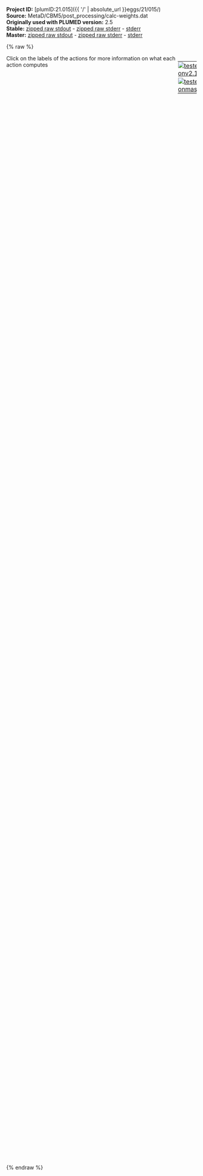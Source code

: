 **Project ID:** [plumID:21.015]({{ '/' | absolute_url }}eggs/21/015/)  
**Source:** MetaD/CBM5/post_processing/calc-weights.dat  
**Originally used with PLUMED version:** 2.5  
**Stable:** [zipped raw stdout](calc-weights.dat.plumed.stdout.txt.zip) - [zipped raw stderr](calc-weights.dat.plumed.stderr.txt.zip) - [stderr](calc-weights.dat.plumed.stderr)  
**Master:** [zipped raw stdout](calc-weights.dat.plumed_master.stdout.txt.zip) - [zipped raw stderr](calc-weights.dat.plumed_master.stderr.txt.zip) - [stderr](calc-weights.dat.plumed_master.stderr)  

{% raw %}
<div style="width: 100%; float:left">
<div style="width: 90%; float:left" id="value_details_data/MetaD/CBM5/post_processing/calc-weights.dat"> Click on the labels of the actions for more information on what each action computes </div>
<div style="width: 10%; float:left"><table><tr><td style="padding:1px"><a href="calc-weights.dat.plumed.stderr"><img src="https://img.shields.io/badge/v2.10-passing-green.svg" alt="tested onv2.10" /></a></td></tr><tr><td style="padding:1px"><a href="calc-weights.dat.plumed_master.stderr"><img src="https://img.shields.io/badge/master-passing-green.svg" alt="tested onmaster" /></a></td></tr></table></div></div>
<pre style="width=97%;">
<span style="color:blue" class="comment">#RESTART</span>
<span class="plumedtooltip" style="color:green">WHOLEMOLECULES<span class="right">This action is used to rebuild molecules that can become split by the periodic boundary conditions. <a href="https://www.plumed.org/doc-master/user-doc/html/_w_h_o_l_e_m_o_l_e_c_u_l_e_s.html" style="color:green">More details</a><i></i></span></span> <span class="plumedtooltip">ENTITY0<span class="right">the atoms that make up a molecule that you wish to align<i></i></span></span>=721-887

<span style="display:none;" id="data/MetaD/CBM5/post_processing/calc-weights.dat">The WHOLEMOLECULES action with label <b></b> calculates something</span><b name="data/MetaD/CBM5/post_processing/calc-weights.data1" onclick='showPath("data/MetaD/CBM5/post_processing/calc-weights.dat","data/MetaD/CBM5/post_processing/calc-weights.data1","data/MetaD/CBM5/post_processing/calc-weights.data1","violet")'>a1</b><span style="display:none;" id="data/MetaD/CBM5/post_processing/calc-weights.data1">The CENTER_FAST action with label <b>a1</b> calculates the following quantities:<table  align="center" frame="void" width="95%" cellpadding="5%"><tr><td width="5%"><b> Quantity </b>  </td><td width="5%"><b> Type </b>  </td><td><b> Description </b> </td></tr><tr><td width="5%">a1</td><td width="5%"><font color="violet">atoms</font></td><td>virtual atom calculated by CENTER_FAST action</td></tr></table></span>: <span class="plumedtooltip" style="color:green">CENTER<span class="right">Calculate the center for a group of atoms, with arbitrary weights. <a href="https://www.plumed.org/doc-master/user-doc/html/_c_e_n_t_e_r.html" style="color:green">More details</a><i></i></span></span> <span class="plumedtooltip">ATOMS<span class="right">the group of atoms that you are calculating the Gyration Tensor for<i></i></span></span>=798-801 
<b name="data/MetaD/CBM5/post_processing/calc-weights.data2" onclick='showPath("data/MetaD/CBM5/post_processing/calc-weights.dat","data/MetaD/CBM5/post_processing/calc-weights.data2","data/MetaD/CBM5/post_processing/calc-weights.data2","violet")'>a2</b><span style="display:none;" id="data/MetaD/CBM5/post_processing/calc-weights.data2">The CENTER_FAST action with label <b>a2</b> calculates the following quantities:<table  align="center" frame="void" width="95%" cellpadding="5%"><tr><td width="5%"><b> Quantity </b>  </td><td width="5%"><b> Type </b>  </td><td><b> Description </b> </td></tr><tr><td width="5%">a2</td><td width="5%"><font color="violet">atoms</font></td><td>virtual atom calculated by CENTER_FAST action</td></tr></table></span>: <span class="plumedtooltip" style="color:green">CENTER<span class="right">Calculate the center for a group of atoms, with arbitrary weights. <a href="https://www.plumed.org/doc-master/user-doc/html/_c_e_n_t_e_r.html" style="color:green">More details</a><i></i></span></span> <span class="plumedtooltip">ATOMS<span class="right">the group of atoms that you are calculating the Gyration Tensor for<i></i></span></span>=803-807 
<b name="data/MetaD/CBM5/post_processing/calc-weights.data3" onclick='showPath("data/MetaD/CBM5/post_processing/calc-weights.dat","data/MetaD/CBM5/post_processing/calc-weights.data3","data/MetaD/CBM5/post_processing/calc-weights.data3","violet")'>a3</b><span style="display:none;" id="data/MetaD/CBM5/post_processing/calc-weights.data3">The CENTER_FAST action with label <b>a3</b> calculates the following quantities:<table  align="center" frame="void" width="95%" cellpadding="5%"><tr><td width="5%"><b> Quantity </b>  </td><td width="5%"><b> Type </b>  </td><td><b> Description </b> </td></tr><tr><td width="5%">a3</td><td width="5%"><font color="violet">atoms</font></td><td>virtual atom calculated by CENTER_FAST action</td></tr></table></span>: <span class="plumedtooltip" style="color:green">CENTER<span class="right">Calculate the center for a group of atoms, with arbitrary weights. <a href="https://www.plumed.org/doc-master/user-doc/html/_c_e_n_t_e_r.html" style="color:green">More details</a><i></i></span></span> <span class="plumedtooltip">ATOMS<span class="right">the group of atoms that you are calculating the Gyration Tensor for<i></i></span></span>=832-835 
<b name="data/MetaD/CBM5/post_processing/calc-weights.datachi" onclick='showPath("data/MetaD/CBM5/post_processing/calc-weights.dat","data/MetaD/CBM5/post_processing/calc-weights.datachi","data/MetaD/CBM5/post_processing/calc-weights.datachi","violet")'>achi</b><span style="display:none;" id="data/MetaD/CBM5/post_processing/calc-weights.datachi">The CENTER_FAST action with label <b>achi</b> calculates the following quantities:<table  align="center" frame="void" width="95%" cellpadding="5%"><tr><td width="5%"><b> Quantity </b>  </td><td width="5%"><b> Type </b>  </td><td><b> Description </b> </td></tr><tr><td width="5%">achi</td><td width="5%"><font color="violet">atoms</font></td><td>virtual atom calculated by CENTER_FAST action</td></tr></table></span>: <span class="plumedtooltip" style="color:green">CENTER<span class="right">Calculate the center for a group of atoms, with arbitrary weights. <a href="https://www.plumed.org/doc-master/user-doc/html/_c_e_n_t_e_r.html" style="color:green">More details</a><i></i></span></span> <span class="plumedtooltip">ATOMS<span class="right">the group of atoms that you are calculating the Gyration Tensor for<i></i></span></span>=1-720 


<b name="data/MetaD/CBM5/post_processing/calc-weights.datp1" onclick='showPath("data/MetaD/CBM5/post_processing/calc-weights.dat","data/MetaD/CBM5/post_processing/calc-weights.datp1","data/MetaD/CBM5/post_processing/calc-weights.datp1","black")'>p1</b><span style="display:none;" id="data/MetaD/CBM5/post_processing/calc-weights.datp1">The POSITION action with label <b>p1</b> calculates the following quantities:<table  align="center" frame="void" width="95%" cellpadding="5%"><tr><td width="5%"><b> Quantity </b>  </td><td width="5%"><b> Type </b>  </td><td><b> Description </b> </td></tr><tr><td width="5%">p1.x</td><td width="5%"><font color="black">scalar</font></td><td>the x-component of the atom position</td></tr><tr><td width="5%">p1.y</td><td width="5%"><font color="black">scalar</font></td><td>the y-component of the atom position</td></tr><tr><td width="5%">p1.z</td><td width="5%"><font color="black">scalar</font></td><td>the z-component of the atom position</td></tr></table></span>: <span class="plumedtooltip" style="color:green">POSITION<span class="right">Calculate the components of the position of an atom. <a href="https://www.plumed.org/doc-master/user-doc/html/_p_o_s_i_t_i_o_n.html" style="color:green">More details</a><i></i></span></span> <span class="plumedtooltip">ATOM<span class="right">the atom number<i></i></span></span>=<b name="data/MetaD/CBM5/post_processing/calc-weights.data1">a1</b> <span class="plumedtooltip">NOPBC<span class="right"> ignore the periodic boundary conditions when calculating distances<i></i></span></span>
<b name="data/MetaD/CBM5/post_processing/calc-weights.datp2" onclick='showPath("data/MetaD/CBM5/post_processing/calc-weights.dat","data/MetaD/CBM5/post_processing/calc-weights.datp2","data/MetaD/CBM5/post_processing/calc-weights.datp2","black")'>p2</b><span style="display:none;" id="data/MetaD/CBM5/post_processing/calc-weights.datp2">The POSITION action with label <b>p2</b> calculates the following quantities:<table  align="center" frame="void" width="95%" cellpadding="5%"><tr><td width="5%"><b> Quantity </b>  </td><td width="5%"><b> Type </b>  </td><td><b> Description </b> </td></tr><tr><td width="5%">p2.x</td><td width="5%"><font color="black">scalar</font></td><td>the x-component of the atom position</td></tr><tr><td width="5%">p2.y</td><td width="5%"><font color="black">scalar</font></td><td>the y-component of the atom position</td></tr><tr><td width="5%">p2.z</td><td width="5%"><font color="black">scalar</font></td><td>the z-component of the atom position</td></tr></table></span>: <span class="plumedtooltip" style="color:green">POSITION<span class="right">Calculate the components of the position of an atom. <a href="https://www.plumed.org/doc-master/user-doc/html/_p_o_s_i_t_i_o_n.html" style="color:green">More details</a><i></i></span></span> <span class="plumedtooltip">ATOM<span class="right">the atom number<i></i></span></span>=<b name="data/MetaD/CBM5/post_processing/calc-weights.data2">a2</b> <span class="plumedtooltip">NOPBC<span class="right"> ignore the periodic boundary conditions when calculating distances<i></i></span></span>
<b name="data/MetaD/CBM5/post_processing/calc-weights.datp3" onclick='showPath("data/MetaD/CBM5/post_processing/calc-weights.dat","data/MetaD/CBM5/post_processing/calc-weights.datp3","data/MetaD/CBM5/post_processing/calc-weights.datp3","black")'>p3</b><span style="display:none;" id="data/MetaD/CBM5/post_processing/calc-weights.datp3">The POSITION action with label <b>p3</b> calculates the following quantities:<table  align="center" frame="void" width="95%" cellpadding="5%"><tr><td width="5%"><b> Quantity </b>  </td><td width="5%"><b> Type </b>  </td><td><b> Description </b> </td></tr><tr><td width="5%">p3.x</td><td width="5%"><font color="black">scalar</font></td><td>the x-component of the atom position</td></tr><tr><td width="5%">p3.y</td><td width="5%"><font color="black">scalar</font></td><td>the y-component of the atom position</td></tr><tr><td width="5%">p3.z</td><td width="5%"><font color="black">scalar</font></td><td>the z-component of the atom position</td></tr></table></span>: <span class="plumedtooltip" style="color:green">POSITION<span class="right">Calculate the components of the position of an atom. <a href="https://www.plumed.org/doc-master/user-doc/html/_p_o_s_i_t_i_o_n.html" style="color:green">More details</a><i></i></span></span> <span class="plumedtooltip">ATOM<span class="right">the atom number<i></i></span></span>=<b name="data/MetaD/CBM5/post_processing/calc-weights.data3">a3</b> <span class="plumedtooltip">NOPBC<span class="right"> ignore the periodic boundary conditions when calculating distances<i></i></span></span>
<b name="data/MetaD/CBM5/post_processing/calc-weights.datpchi" onclick='showPath("data/MetaD/CBM5/post_processing/calc-weights.dat","data/MetaD/CBM5/post_processing/calc-weights.datpchi","data/MetaD/CBM5/post_processing/calc-weights.datpchi","black")'>pchi</b><span style="display:none;" id="data/MetaD/CBM5/post_processing/calc-weights.datpchi">The POSITION action with label <b>pchi</b> calculates the following quantities:<table  align="center" frame="void" width="95%" cellpadding="5%"><tr><td width="5%"><b> Quantity </b>  </td><td width="5%"><b> Type </b>  </td><td><b> Description </b> </td></tr><tr><td width="5%">pchi.x</td><td width="5%"><font color="black">scalar</font></td><td>the x-component of the atom position</td></tr><tr><td width="5%">pchi.y</td><td width="5%"><font color="black">scalar</font></td><td>the y-component of the atom position</td></tr><tr><td width="5%">pchi.z</td><td width="5%"><font color="black">scalar</font></td><td>the z-component of the atom position</td></tr></table></span>: <span class="plumedtooltip" style="color:green">POSITION<span class="right">Calculate the components of the position of an atom. <a href="https://www.plumed.org/doc-master/user-doc/html/_p_o_s_i_t_i_o_n.html" style="color:green">More details</a><i></i></span></span> <span class="plumedtooltip">ATOM<span class="right">the atom number<i></i></span></span>=<b name="data/MetaD/CBM5/post_processing/calc-weights.datachi">achi</b> <span class="plumedtooltip">NOPBC<span class="right"> ignore the periodic boundary conditions when calculating distances<i></i></span></span>

<br/><span id="data/MetaD/CBM5/post_processing/calc-weights.datdefc_short"><b name="data/MetaD/CBM5/post_processing/calc-weights.datc" onclick='showPath("data/MetaD/CBM5/post_processing/calc-weights.dat","data/MetaD/CBM5/post_processing/calc-weights.datc","data/MetaD/CBM5/post_processing/calc-weights.datc","black")'>c</b><span style="display:none;" id="data/MetaD/CBM5/post_processing/calc-weights.datc">The COORDINATION action with label <b>c</b> calculates the following quantities:<table  align="center" frame="void" width="95%" cellpadding="5%"><tr><td width="5%"><b> Quantity </b>  </td><td width="5%"><b> Type </b>  </td><td><b> Description </b> </td></tr><tr><td width="5%">c</td><td width="5%"><font color="black">scalar</font></td><td>the value of the coordination</td></tr></table></span>: <span class="plumedtooltip" style="color:green">COORDINATION<span class="right">Calculate coordination numbers. This action has <a class="toggler" href='javascript:;' onclick='toggleDisplay("data/MetaD/CBM5/post_processing/calc-weights.datdefc");'>hidden defaults</a>. <a href="https://www.plumed.org/doc-master/user-doc/html/_c_o_o_r_d_i_n_a_t_i_o_n.html">More details</a><i></i></span></span> <span class="plumedtooltip">GROUPA<span class="right">First list of atoms<i></i></span></span>=798-801,803-807,832-835 <span class="plumedtooltip">GROUPB<span class="right">Second list of atoms (if empty, N*(N-1)/2 pairs in GROUPA are counted)<i></i></span></span>=1-720 <span class="plumedtooltip">R_0<span class="right">The r_0 parameter of the switching function<i></i></span></span>=0.5 <span class="plumedtooltip">NLIST<span class="right"> Use a neighbor list to speed up the calculation<i></i></span></span> <span class="plumedtooltip">NL_CUTOFF<span class="right">The cutoff for the neighbor list<i></i></span></span>=0.7 <span class="plumedtooltip">NL_STRIDE<span class="right">The frequency with which we are updating the atoms in the neighbor list<i></i></span></span>=100
</span><span id="data/MetaD/CBM5/post_processing/calc-weights.datdefc_long" style="display:none;"><b name="data/MetaD/CBM5/post_processing/calc-weights.datc" onclick='showPath("data/MetaD/CBM5/post_processing/calc-weights.dat","data/MetaD/CBM5/post_processing/calc-weights.datc","data/MetaD/CBM5/post_processing/calc-weights.datc","black")'>c</b>: <span class="plumedtooltip" style="color:green">COORDINATION<span class="right">Calculate coordination numbers. This action uses the <a class="toggler" href='javascript:;' onclick='toggleDisplay("data/MetaD/CBM5/post_processing/calc-weights.datdefc");'>defaults shown here</a>. <a href="https://www.plumed.org/doc-master/user-doc/html/_c_o_o_r_d_i_n_a_t_i_o_n.html">More details</a><i></i></span></span> <span class="plumedtooltip">GROUPA<span class="right">First list of atoms<i></i></span></span>=798-801,803-807,832-835 <span class="plumedtooltip">GROUPB<span class="right">Second list of atoms (if empty, N*(N-1)/2 pairs in GROUPA are counted)<i></i></span></span>=1-720 <span class="plumedtooltip">R_0<span class="right">The r_0 parameter of the switching function<i></i></span></span>=0.5 <span class="plumedtooltip">NLIST<span class="right"> Use a neighbor list to speed up the calculation<i></i></span></span> <span class="plumedtooltip">NL_CUTOFF<span class="right">The cutoff for the neighbor list<i></i></span></span>=0.7 <span class="plumedtooltip">NL_STRIDE<span class="right">The frequency with which we are updating the atoms in the neighbor list<i></i></span></span>=100  <span class="plumedtooltip">D_0<span class="right"> The d_0 parameter of the switching function<i></i></span></span>=0.0 <span class="plumedtooltip">NN<span class="right"> The n parameter of the switching function <i></i></span></span>=6 <span class="plumedtooltip">MM<span class="right"> The m parameter of the switching function; 0 implies 2*NN<i></i></span></span>=0
</span><b name="data/MetaD/CBM5/post_processing/calc-weights.datdistx" onclick='showPath("data/MetaD/CBM5/post_processing/calc-weights.dat","data/MetaD/CBM5/post_processing/calc-weights.datdistx","data/MetaD/CBM5/post_processing/calc-weights.datdistx","black")'>distx</b><span style="display:none;" id="data/MetaD/CBM5/post_processing/calc-weights.datdistx">The MATHEVAL action with label <b>distx</b> calculates the following quantities:<table  align="center" frame="void" width="95%" cellpadding="5%"><tr><td width="5%"><b> Quantity </b>  </td><td width="5%"><b> Type </b>  </td><td><b> Description </b> </td></tr><tr><td width="5%">distx</td><td width="5%"><font color="black">scalar</font></td><td>an arbitrary function</td></tr></table></span>: <span class="plumedtooltip" style="color:green">MATHEVAL<span class="right">An alias to the CUSTOM function that can also be used to calaculate combinations of variables using a custom expression. <a href="https://www.plumed.org/doc-master/user-doc/html/_m_a_t_h_e_v_a_l.html" style="color:green">More details</a><i></i></span></span> <span class="plumedtooltip">ARG<span class="right">the values input to this function<i></i></span></span>=<b name="data/MetaD/CBM5/post_processing/calc-weights.datp1">p1.x</b>,<b name="data/MetaD/CBM5/post_processing/calc-weights.datp2">p2.x</b>,<b name="data/MetaD/CBM5/post_processing/calc-weights.datp3">p3.x</b>,<b name="data/MetaD/CBM5/post_processing/calc-weights.datpchi">pchi.x</b> <span class="plumedtooltip">VAR<span class="right">the names to give each of the arguments in the function<i></i></span></span>=a,b,<b name="data/MetaD/CBM5/post_processing/calc-weights.datc">c</b>,y <span class="plumedtooltip">FUNC<span class="right">the function you wish to evaluate<i></i></span></span>=((y-a)^2+(y-b)^2+(y-c)^2)^0.5 <span class="plumedtooltip">PERIODIC<span class="right">if the output of your function is periodic then you should specify the periodicity of the function<i></i></span></span>=NO

<span class="plumedtooltip" style="color:green">METAD<span class="right">Used to performed metadynamics on one or more collective variables. <a href="https://www.plumed.org/doc-master/user-doc/html/_m_e_t_a_d.html" style="color:green">More details</a><i></i></span></span> ...
<span class="plumedtooltip">ARG<span class="right">the labels of the scalars on which the bias will act<i></i></span></span>=<b name="data/MetaD/CBM5/post_processing/calc-weights.datc">c</b>,<b name="data/MetaD/CBM5/post_processing/calc-weights.datdistx">distx</b>
<span class="plumedtooltip">SIGMA<span class="right">the widths of the Gaussian hills<i></i></span></span>=0.5,0.5
<span class="plumedtooltip">HEIGHT<span class="right">the heights of the Gaussian hills<i></i></span></span>=0.0
<span class="plumedtooltip">TEMP<span class="right">the system temperature - this is only needed if you are doing well-tempered metadynamics<i></i></span></span>=300
<span class="plumedtooltip">BIASFACTOR<span class="right">use well tempered metadynamics and use this bias factor<i></i></span></span>=50.0
<span class="plumedtooltip">PACE<span class="right">the frequency for hill addition<i></i></span></span>=500000000
<span class="plumedtooltip">FILE<span class="right"> a file in which the list of added hills is stored<i></i></span></span>=HILLS
<span class="plumedtooltip">GRID_MIN<span class="right">the lower bounds for the grid<i></i></span></span>=0.0,0.0
<span class="plumedtooltip">GRID_MAX<span class="right">the upper bounds for the grid<i></i></span></span>=75.0,35.0
<span class="plumedtooltip">GRID_BIN<span class="right">the number of bins for the grid<i></i></span></span>=375,175
<span class="plumedtooltip">LABEL<span class="right">a label for the action so that its output can be referenced in the input to other actions<i></i></span></span>=<b name="data/MetaD/CBM5/post_processing/calc-weights.datmetad" onclick='showPath("data/MetaD/CBM5/post_processing/calc-weights.dat","data/MetaD/CBM5/post_processing/calc-weights.datmetad","data/MetaD/CBM5/post_processing/calc-weights.datmetad","black")'>metad</b><span style="display:none;" id="data/MetaD/CBM5/post_processing/calc-weights.datmetad">The METAD action with label <b>metad</b> calculates the following quantities:<table  align="center" frame="void" width="95%" cellpadding="5%"><tr><td width="5%"><b> Quantity </b>  </td><td width="5%"><b> Type </b>  </td><td><b> Description </b> </td></tr><tr><td width="5%">metad.bias</td><td width="5%"><font color="black">scalar</font></td><td>the instantaneous value of the bias potential</td></tr></table></span>
... METAD

<br/><span id="data/MetaD/CBM5/post_processing/calc-weights.datdefbias_short"><b name="data/MetaD/CBM5/post_processing/calc-weights.datbias" onclick='showPath("data/MetaD/CBM5/post_processing/calc-weights.dat","data/MetaD/CBM5/post_processing/calc-weights.datbias","data/MetaD/CBM5/post_processing/calc-weights.datbias","black")'>bias</b><span style="display:none;" id="data/MetaD/CBM5/post_processing/calc-weights.datbias">The REWEIGHT_BIAS action with label <b>bias</b> calculates the following quantities:<table  align="center" frame="void" width="95%" cellpadding="5%"><tr><td width="5%"><b> Quantity </b>  </td><td width="5%"><b> Type </b>  </td><td><b> Description </b> </td></tr><tr><td width="5%">bias</td><td width="5%"><font color="black">scalar</font></td><td>the weight to use for this frame to negate the effect the bias</td></tr></table></span>: <span class="plumedtooltip" style="color:green">REWEIGHT_BIAS<span class="right">Calculate weights for ensemble averages that negate the effect the bias has on the region of phase space explored This action has <a class="toggler" href='javascript:;' onclick='toggleDisplay("data/MetaD/CBM5/post_processing/calc-weights.datdefbias");'>hidden defaults</a>. <a href="https://www.plumed.org/doc-master/user-doc/html/_r_e_w_e_i_g_h_t__b_i_a_s.html">More details</a><i></i></span></span> <span class="plumedtooltip">TEMP<span class="right">the system temperature<i></i></span></span>=300
</span><span id="data/MetaD/CBM5/post_processing/calc-weights.datdefbias_long" style="display:none;"><b name="data/MetaD/CBM5/post_processing/calc-weights.datbias" onclick='showPath("data/MetaD/CBM5/post_processing/calc-weights.dat","data/MetaD/CBM5/post_processing/calc-weights.datbias","data/MetaD/CBM5/post_processing/calc-weights.datbias","black")'>bias</b>: <span class="plumedtooltip" style="color:green">REWEIGHT_BIAS<span class="right">Calculate weights for ensemble averages that negate the effect the bias has on the region of phase space explored This action uses the <a class="toggler" href='javascript:;' onclick='toggleDisplay("data/MetaD/CBM5/post_processing/calc-weights.datdefbias");'>defaults shown here</a>. <a href="https://www.plumed.org/doc-master/user-doc/html/_r_e_w_e_i_g_h_t__b_i_a_s.html">More details</a><i></i></span></span> <span class="plumedtooltip">TEMP<span class="right">the system temperature<i></i></span></span>=300  <span class="plumedtooltip">ARG<span class="right"> the biases that must be taken into account when reweighting<i></i></span></span>=*.bias
</span><span class="plumedtooltip" style="color:green">PRINT<span class="right">Print quantities to a file. <a href="https://www.plumed.org/doc-master/user-doc/html/_p_r_i_n_t.html" style="color:green">More details</a><i></i></span></span> <span class="plumedtooltip">ARG<span class="right">the labels of the values that you would like to print to the file<i></i></span></span>=<b name="data/MetaD/CBM5/post_processing/calc-weights.datmetad">metad.bias</b> <span class="plumedtooltip">STRIDE<span class="right"> the frequency with which the quantities of interest should be output<i></i></span></span>=1 <span class="plumedtooltip">FILE<span class="right">the name of the file on which to output these quantities<i></i></span></span>=<b name="data/MetaD/CBM5/post_processing/calc-weights.datbias">bias</b> <span class="plumedtooltip">RESTART<span class="right">allows per-action setting of restart (YES/NO/AUTO)<i></i></span></span>=NO
</pre>
{% endraw %}
